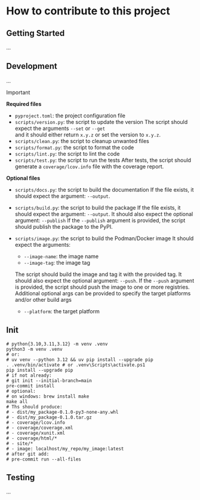 # How to contribute to this project

## Getting Started

...

## Development

...

> [!IMPORTANT]
>
> **Required files**
>
> - `pyproject.toml`: the project configuration file
> - `scripts/version.py`: the script to update the version
>    The script should expect the arguments `--set` or `--get`  
>    and it should either return `x.y.z` or set the version to `x.y.z`.
> - `scripts/clean.py`: the script to cleanup unwanted files
> - `scripts/format.py`: the script to format the code
> - `scripts/lint.py`: the script to lint the code
> - `scripts/test.py`: the script to run the tests
>    After tests, the script should generate a `coverage/lcov.info` file with the coverage report.
>
> **Optional files**
>
> - `scripts/docs.py`: the script to build the documentation
>    If the file exists, it should expect the argument: `--output`.
> - `scripts/build.py`: the script to build the package
>    If the file exists, it should expect the argument: `--output`.
>    It should also expect the optional argument: `--publish`
>    If the `--publish` argument is provided, the script should publish the package to the PyPI.
> - `scripts/image.py`: the script to build the Podman/Docker image
>    It should expect the arguments:
     <!--markdownlint-disable MD007 -->
>      - `--image-name`: the image name
>      - `--image-tag`: the image tag
>
>    The script should build the image and tag it with the provided tag.
>    It should also expect the optional argument: `--push`.
>    If the `--push` argument is provided, the script should push the image to one or more registries.
>    Additional optional args can be provided to specify the target platforms and/or other build args
       <!--markdownlint-disable MD007 -->
>      - `--platform`: the target platform
>

## Init

```shell
# python{3.10,3.11,3.12} -m venv .venv
python3 -m venv .venv
# or:
# uv venv --python 3.12 && uv pip install --upgrade pip
. .venv/bin/activate # or .venv\Scripts\activate.ps1
pip install --upgrade pip
# if not already:
# git init --initial-branch=main
pre-commit install
# optional:
# on windows: brew install make
make all
# Ths should produce:
# - dist/my_package-0.1.0-py3-none-any.whl
# - dist/my_package-0.1.0.tar.gz
# - coverage/lcov.info
# - coverage/coverage.xml
# - coverage/xunit.xml
# - coverage/html/*
# - site/*
# - image: localhost/my_repo/my_image:latest
# after git add:
# pre-commit run --all-files
```

## Testing

...
